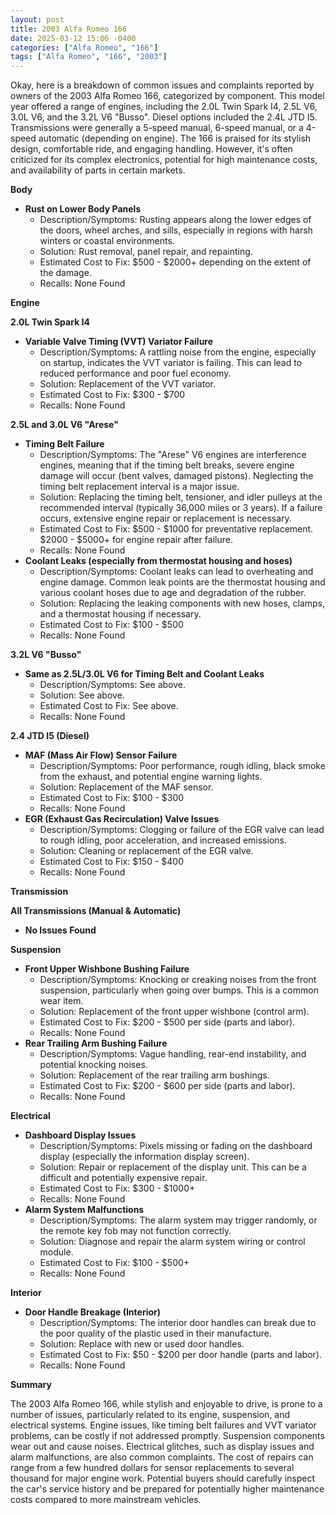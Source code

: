```yaml
---
layout: post
title: 2003 Alfa Romeo 166
date: 2025-03-12 15:06 -0400
categories: ["Alfa Romeo", "166"]
tags: ["Alfa Romeo", "166", "2003"]
---
```

Okay, here is a breakdown of common issues and complaints reported by owners of the 2003 Alfa Romeo 166, categorized by component. This model year offered a range of engines, including the 2.0L Twin Spark I4, 2.5L V6, 3.0L V6, and the 3.2L V6 "Busso". Diesel options included the 2.4L JTD I5. Transmissions were generally a 5-speed manual, 6-speed manual, or a 4-speed automatic (depending on engine). The 166 is praised for its stylish design, comfortable ride, and engaging handling. However, it's often criticized for its complex electronics, potential for high maintenance costs, and availability of parts in certain markets.

**Body**

*   **Rust on Lower Body Panels**
    *   Description/Symptoms: Rusting appears along the lower edges of the doors, wheel arches, and sills, especially in regions with harsh winters or coastal environments.
    *   Solution: Rust removal, panel repair, and repainting.
    *   Estimated Cost to Fix: $500 - $2000+ depending on the extent of the damage.
    *   Recalls: None Found

**Engine**

**2.0L Twin Spark I4**

*   **Variable Valve Timing (VVT) Variator Failure**
    *   Description/Symptoms: A rattling noise from the engine, especially on startup, indicates the VVT variator is failing. This can lead to reduced performance and poor fuel economy.
    *   Solution: Replacement of the VVT variator.
    *   Estimated Cost to Fix: $300 - $700
    *   Recalls: None Found

**2.5L and 3.0L V6 "Arese"**

*   **Timing Belt Failure**
    *   Description/Symptoms: The "Arese" V6 engines are interference engines, meaning that if the timing belt breaks, severe engine damage will occur (bent valves, damaged pistons). Neglecting the timing belt replacement interval is a major issue.
    *   Solution: Replacing the timing belt, tensioner, and idler pulleys at the recommended interval (typically 36,000 miles or 3 years). If a failure occurs, extensive engine repair or replacement is necessary.
    *   Estimated Cost to Fix: $500 - $1000 for preventative replacement. $2000 - $5000+ for engine repair after failure.
    *   Recalls: None Found
*   **Coolant Leaks (especially from thermostat housing and hoses)**
    *   Description/Symptoms: Coolant leaks can lead to overheating and engine damage. Common leak points are the thermostat housing and various coolant hoses due to age and degradation of the rubber.
    *   Solution: Replacing the leaking components with new hoses, clamps, and a thermostat housing if necessary.
    *   Estimated Cost to Fix: $100 - $500
    *   Recalls: None Found

**3.2L V6 "Busso"**

*   **Same as 2.5L/3.0L V6 for Timing Belt and Coolant Leaks**
    *   Description/Symptoms: See above.
    *   Solution: See above.
    *   Estimated Cost to Fix: See above.
    *   Recalls: None Found

**2.4 JTD I5 (Diesel)**

*   **MAF (Mass Air Flow) Sensor Failure**
    *   Description/Symptoms: Poor performance, rough idling, black smoke from the exhaust, and potential engine warning lights.
    *   Solution: Replacement of the MAF sensor.
    *   Estimated Cost to Fix: $100 - $300
    *   Recalls: None Found
*   **EGR (Exhaust Gas Recirculation) Valve Issues**
    *   Description/Symptoms: Clogging or failure of the EGR valve can lead to rough idling, poor acceleration, and increased emissions.
    *   Solution: Cleaning or replacement of the EGR valve.
    *   Estimated Cost to Fix: $150 - $400
    *   Recalls: None Found

**Transmission**

**All Transmissions (Manual & Automatic)**

*   **No Issues Found**

**Suspension**

*   **Front Upper Wishbone Bushing Failure**
    *   Description/Symptoms: Knocking or creaking noises from the front suspension, particularly when going over bumps. This is a common wear item.
    *   Solution: Replacement of the front upper wishbone (control arm).
    *   Estimated Cost to Fix: $200 - $500 per side (parts and labor).
    *   Recalls: None Found
*   **Rear Trailing Arm Bushing Failure**
    *   Description/Symptoms: Vague handling, rear-end instability, and potential knocking noises.
    *   Solution: Replacement of the rear trailing arm bushings.
    *   Estimated Cost to Fix: $200 - $600 per side (parts and labor).
    *   Recalls: None Found

**Electrical**

*   **Dashboard Display Issues**
    *   Description/Symptoms: Pixels missing or fading on the dashboard display (especially the information display screen).
    *   Solution: Repair or replacement of the display unit. This can be a difficult and potentially expensive repair.
    *   Estimated Cost to Fix: $300 - $1000+
    *   Recalls: None Found
*   **Alarm System Malfunctions**
    *   Description/Symptoms: The alarm system may trigger randomly, or the remote key fob may not function correctly.
    *   Solution: Diagnose and repair the alarm system wiring or control module.
    *   Estimated Cost to Fix: $100 - $500+
    *   Recalls: None Found

**Interior**

*   **Door Handle Breakage (Interior)**
    *   Description/Symptoms: The interior door handles can break due to the poor quality of the plastic used in their manufacture.
    *   Solution: Replace with new or used door handles.
    *   Estimated Cost to Fix: $50 - $200 per door handle (parts and labor).
    *   Recalls: None Found

**Summary**

The 2003 Alfa Romeo 166, while stylish and enjoyable to drive, is prone to a number of issues, particularly related to its engine, suspension, and electrical systems. Engine issues, like timing belt failures and VVT variator problems, can be costly if not addressed promptly. Suspension components wear out and cause noises. Electrical glitches, such as display issues and alarm malfunctions, are also common complaints. The cost of repairs can range from a few hundred dollars for sensor replacements to several thousand for major engine work. Potential buyers should carefully inspect the car's service history and be prepared for potentially higher maintenance costs compared to more mainstream vehicles.


